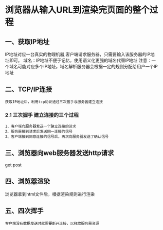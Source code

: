 # 浏览器从输入URL到渲染完页面的整个过程
## 一、获取IP地址
  IP地址对应一台真实的物理机器,客户端请求服务器，只需要输入该服务器的IP地址即可。
    域名：IP地址不便于记忆，使用语义化更强的域名代替IP地址
注意：一个域名可能对应多个IP地址，域名解析服务器会根据一定的规则分配给用户一个IP地址
## 二、TCP/IP连接
    获取IP地址后，利用tcp协议通过三次握手与服务器建立连接
### 2.1 三次握手 建立连接的三个过程
    1、客户端向服务器发送一个建立连接的请求
    2、服务器接到请求后发送同一连接的信号
    3、客户端接到同意连接的信号后，再次向服务器发送了确认信号

## 三、浏览器向web服务器发送http请求
  get post

## 四、浏览器渲染
  浏览器拿到html文件后，根据渲染规则进行渲染

## 五、四次挥手
    客户端没有数据发送时就需要断开连接，以释放服务器资源